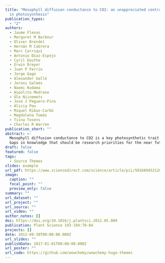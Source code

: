 ```yaml
---
title: "Mesophyll diffusion conductance to CO2: an unappreciated central player
  in photosynthesis"
publication_types:
  - "2"
authors:
  - Jaume Flexas
  - Margaret M Barbour
  - Oliver Brendel
  - Hernán M Cabrera
  - Marc Carriquí
  - Antonio Díaz-Espejo
  - Cyril Douthe
  - Erwin Dreyer
  - Juan P Ferrio
  - Jorge Gago
  - Alexander Gallé
  - Jeroni Galmés
  - Naomi Kodama
  - Hipólito Medrano
  - Ülo Niinemets
  - José J Peguero-Pina
  - Alicia Pou
  - Miquel Ribas-Carbó
  - Magdalena Tomás
  - Tiina Tosens
  - Charles R Warren
publication_short: ""
abstract: >-
  Mesophyll diffusion conductance to CO2 is a key photosynthetic trait that has been studied intensively in the past years. The intention of the present review is to update knowledge of gm, and highlight the important unknown and controversial aspects that require future work. The photosynthetic limitation imposed by mesophyll conductance is large, and under certain conditions can be the most significant photosynthetic limitation. New evidence shows that anatomical traits, such as cell wall thickness and chloroplast distribution are amongst the stronger determinants of mesophyll conductance, although rapid variations in response to environmental changes might be regulated by othe factors such as aquaporin conductance.
  Gaps in knowledge that should be research priorities for the near future include: how different is mesophyll conductance among phylogenetically distant groups and how has it evolved? Can mesophyll conductance be uncoupled from regulation of the water path? What are the main drivers of mesophyll conductance? The need for mechanistic and phenomenological models of mesophyll conductance and its incorporation in process-based photosynthesis models is also highlighted.
draft: false
featured: false
tags:
  - Source Themes
slides: example
url_pdf: https://www.sciencedirect.com/science/article/pii/S0168945212001069
image:
  caption: ""
  focal_point: ""
  preview_only: false
summary: ""
url_dataset: ""
url_project: ""
url_source: ""
url_video: ""
author_notes: []
doi: https://doi.org/10.1016/j.plantsci.2012.05.009
publication: Plant Science 193-194:70-84
projects: []
date: 2012-09-30T00:00:00.000Z
url_slides: ""
publishDate: 2017-01-01T00:00:00.000Z
url_poster: ""
url_code: https://github.com/wowchemy/wowchemy-hugo-themes
---
```

